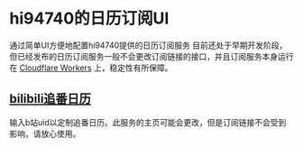 # hi94740的日历订阅UI
通过简单UI方便地配置hi94740提供的日历订阅服务
目前还处于早期开发阶段，但已经发布的日历订阅服务一般不会更改订阅链接的接口，并且订阅服务本身运行在 [Cloudflare Workers](https://workers.cloudflare.com) 上，稳定性有所保障。

## [bilibili追番日历](https://hi94740.gitee.io/calendar-feeds-ui/)
输入b站uid以定制追番日历。此服务的主页可能会更改，但是订阅链接不会受到影响，请放心使用。
